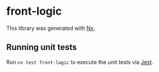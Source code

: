 # front-logic

This library was generated with [Nx](https://nx.dev).

## Running unit tests

Run `nx test front-logic` to execute the unit tests via [Jest](https://jestjs.io).
